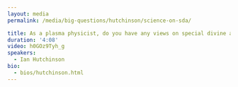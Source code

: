 ```yaml
---
layout: media
permalink: /media/big-questions/hutchinson/science-on-sda/

title: As a plasma physicist, do you have any views on special divine action?
duration: '4:08'
video: h0GOz9Tyh_g
speakers:
  - Ian Hutchinson
bio:
  - bios/hutchinson.html
---
```

